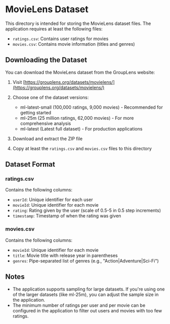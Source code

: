 # MovieLens Dataset

This directory is intended for storing the MovieLens dataset files. The application requires at least the following files:

- `ratings.csv`: Contains user ratings for movies
- `movies.csv`: Contains movie information (titles and genres)

## Downloading the Dataset

You can download the MovieLens dataset from the GroupLens website:

1. Visit [https://grouplens.org/datasets/movielens/](https://grouplens.org/datasets/movielens/)
2. Choose one of the dataset versions:

   - ml-latest-small (100,000 ratings, 9,000 movies) - Recommended for getting started
   - ml-25m (25 million ratings, 62,000 movies) - For more comprehensive analysis
   - ml-latest (Latest full dataset) - For production applications

3. Download and extract the ZIP file
4. Copy at least the `ratings.csv` and `movies.csv` files to this directory

## Dataset Format

### ratings.csv

Contains the following columns:

- `userId`: Unique identifier for each user
- `movieId`: Unique identifier for each movie
- `rating`: Rating given by the user (scale of 0.5-5 in 0.5 step increments)
- `timestamp`: Timestamp of when the rating was given

### movies.csv

Contains the following columns:

- `movieId`: Unique identifier for each movie
- `title`: Movie title with release year in parentheses
- `genres`: Pipe-separated list of genres (e.g., "Action|Adventure|Sci-Fi")

## Notes

- The application supports sampling for large datasets. If you're using one of the larger datasets (like ml-25m), you can adjust the sample size in the application.
- The minimum number of ratings per user and per movie can be configured in the application to filter out users and movies with too few ratings.
